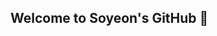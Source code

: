 ## Welcome to Soyeon's GitHub 👋

<!--
**imso01/imso01** is a ✨ _special_ ✨ repository because its `README.md` (this file) appears on your GitHub profile.

[![Solved.ac Profile](http://mazassumnida.wtf/api/v2/generate_badge?boj=vpfmvp27)](https://solved.ac/vpfmvp27/)

Here are some ideas to get you started:

- 🔭 I’m currently working on ...
- 🌱 I’m currently learning ...
- 👯 I’m looking to collaborate on ...
- 🤔 I’m looking for help with ...
- 💬 Ask me about ...
- 📫 How to reach me: ...
- 😄 Pronouns: ...
- ⚡ Fun fact: ...
-->
